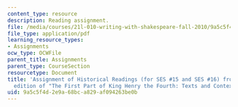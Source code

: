 ```yaml
---
content_type: resource
description: Reading assignment.
file: /media/courses/21l-010-writing-with-shakespeare-fall-2010/9a5c5f4d2e9a68bca829af094263be0b_MIT21L_010F10_assn04.pdf
file_type: application/pdf
learning_resource_types:
- Assignments
ocw_type: OCWFile
parent_title: Assignments
parent_type: CourseSection
resourcetype: Document
title: 'Assignment of Historical Readings (for SES #15 and SES #16) from the Bedford
  edition of "The First Part of King Henry the Fourth: Texts and Contexts"'
uid: 9a5c5f4d-2e9a-68bc-a829-af094263be0b
---
```

